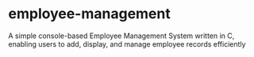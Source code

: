 # employee-management
A simple console-based Employee Management System written in C, enabling users to add, display, and manage employee records efficiently
